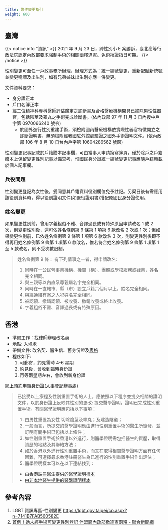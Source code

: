 ```yaml
---
title: 證件變更指引
weight: 600
---
```


## 臺灣

{{< notice info "資訊" >}}
2021 年 9 月 23 日，跨性別小 E 案勝訴，臺北高等行政法院認定內政部要求強制手術的相關函釋違憲。免術換證指日可期。
{{< /notice >}}

性別變更可至任一戶政事務所辦理，辦理方式為：統一編號變更，重新配賦新統號並變更稱謂及出生別，如有兄弟姊妹出生別亦應一併變更。

文件資料要求：

- 身分證正本
- 戶口名簿正本
- 經二位精神科專科醫師評估鑑定之診斷書及合格醫療機構開具已摘除男性性器官，包括陰莖及睪丸之手術完成診斷書。(依內政部 97 年 11 月 3 日內授中戶字第 0970066240 號令)
  - 於國外進行性別重建手術，須檢附國內醫療機構依實際性器官特徵開立之診斷證明書，無須檢附經我國駐外館處驗證之國外手術證明文件。(依內政部 106 年 8 月 10 日台內戶字第 10604286562 號函)

性別變更記事記載於戶籍謄本記事欄，可由當事人申請換寫簿頁，僅於除戶之戶籍謄本上保留變更性別記事以備查考，惟國民身分證統一編號變更記事應隨戶籍轉載於個人記事欄。

### 兵役問題

性別變更登記為女性後，爰同意其戶籍資料役別欄位免予註記。另渠日後有需應用該役別資料時，得以役別證明文件(如退役證明書)搭配原國民身分證使用。

### 姓名變更

如果變更性別前，曾用字義粗俗不雅、音譯過長或有特殊原因申請改名 1 或 2 次，則變更性別後，還可依姓名條例第 9 條第 1 項第 6 款改名 2 次或 1 次；但如果變更性別前，已依姓名條例第 9 條第 1 項第 6 款改名 3 次，則變更性別後即不得再用姓名條例第 9 條第 1 項第 6 款改名，惟若符合姓名條例第 9 條第 1 項第 1 至 5 款改名，則不受次數限制。

> 姓名條例第 9 條：
> 有下列情事之一者，得申請改名:
>
> 1. 同時在一公民營事業機構、機關（構）、團體或學校服務或肄業，姓名完全相同。
> 2. 與三親等以內直系尊親屬名字完全相同。
> 3. 同時在一直轄市、縣（市）設立戶籍六個月以上，姓名完全相同。
> 4. 與經通緝有案之人犯姓名完全相同。
> 5. 被認領、撤銷認領、被收養、撤銷收養或終止收養。
> 6. 字義粗俗不雅、音譯過長或有特殊原因。

## 香港

- 準備工作：找律師辦理改名契
- 地點: 入境處
- 帶備文件: 改名契、醫生信、舊身份證及[表格](http://www.immd.gov.hk/pdforms/rop73.pdf)
- 程序如下:
  1. 可郵寄，約見需時 4-6 星期
  1. 約見後，會收到臨時身份證
  1. 再等兩星期左右，會收到新身份證

[網上預約申領身份證(人事登記辦事處)](http://www.gov.hk/tc/residents/immigration/idcard/hkic/bookregidcard.htm)

> 已接受以上療程及性別重置手術的人士，應依照以下程序並提交相關的證明文件，以於身份證上反映其性別的更改:
> 提交醫學證明，證明已完成性別重置手術。有關醫學證明應包括以下事項：
>
> 1. 由男性重置為女性
>    切除陰莖及睾丸；及建造陰道；
> 1. 一般而言，所提交的醫學證明應由進行性別重置手術的醫生所簽發，並訂明有關手術已包括以上條件；
> 1. 如性別重置手術於香港以外進行，則醫學證明需包括醫生的資歷，取得資歷的地點及其聯絡方法；
> 1. 如於香港以外進行性別重置手術，而又在取得相關醫學證明方面有任何困難，可選擇尋求香港註冊醫生為已進行的性別重置手術作出評估；
> 1. 醫學證明樣本可以在以下連結找到：
>
> - [由香港註冊醫生提供的醫學證明樣本](https://www.gov.hk/tc/residents/immigration/images/pdf/AnnexI_Chi.pdf)
> - [由非本地醫生提供的醫學證明樣本](https://www.gov.hk/tc/residents/immigration/images/pdf/AnnexII_Chi.pdf)

## 參考內容

1. LGBT 資訊專區-性別變更 <https://lgbt.gov.taipei/cp.aspx?n=7141B7FAB560582E>
1. [首例！她未經手術可變更性別登記 伴盟籲內政部撤違憲函釋 - 聯合新聞網](https://udn.com/news/story/7266/576873)
